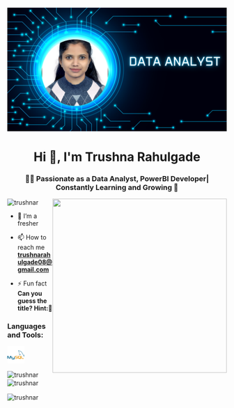 ![logo](https://github.com/TrushnaR/TrushnaR/blob/main/COVER.png)
<h1 align="center">Hi 👋, I'm Trushna Rahulgade</h1>
<h3 align="center"> 👨‍💻 Passionate as a Data Analyst, PowerBI Developer| Constantly Learning and Growing 🚀</h3>

<img align="right" width="400" height="400" src="https://github.com/TrushnaR/TrushnaR/assets/155801135/530113a4-545d-4fec-9cdd-2568df44c05d">
<p align="left"> <img src="https://komarev.com/ghpvc/?username=trushnar&label=Profile%20views&color=0e75b6&style=flat" alt="trushnar" /> </p>

- 🔭 I’m a fresher 

- 📫 How to reach me **trushnarahulgade08@gmail.com**

- ⚡ Fun fact **Can you guess the title? Hint:💃**


<p align="left">
</p>

<h3 align="left">Languages and Tools:</h3>
<p align="left"> <a href="https://www.mysql.com/" target="_blank" rel="noreferrer"> <img src="https://raw.githubusercontent.com/devicons/devicon/master/icons/mysql/mysql-original-wordmark.svg" alt="mysql" width="40" height="40"/> </a> </p>

<p><img align="left" src="https://github-readme-stats.vercel.app/api/top-langs?username=trushnar&show_icons=true&locale=en&layout=compact" alt="trushnar" /></p>

<p>&nbsp;<img align="center" src="https://github-readme-stats.vercel.app/api?username=trushnar&show_icons=true&locale=en" alt="trushnar" /></p>

<p><img align="center" src="https://github-readme-streak-stats.herokuapp.com/?user=trushnar&" alt="trushnar" /></p>
